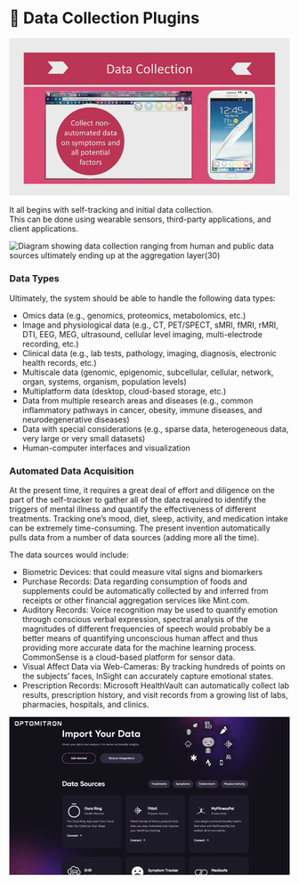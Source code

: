 # 📲 Data Collection Plugins

![](data-collection.PNG)

It all begins with self-tracking and initial data collection.\
This can be done using wearable sensors, third-party applications, and client applications.

![Diagram showing data collection ranging from human and public data
sources ultimately ending up at the aggregation layer(30)](data-collection-flow-chart.png)

### Data Types

Ultimately, the system should be able to handle the following data types:

* Omics data (e.g., genomics, proteomics, metabolomics, etc.)
* Image and physiological data (e.g., CT, PET/SPECT, sMRI, fMRI, rMRI, DTI, EEG, MEG, ultrasound, cellular level imaging, multi-electrode recording, etc.)
* Clinical data (e.g., lab tests, pathology, imaging, diagnosis, electronic health records, etc.)
* Multiscale data (genomic, epigenomic, subcellular, cellular, network, organ, systems, organism, population levels)
* Multiplatform data (desktop, cloud-based storage, etc.)
* Data from multiple research areas and diseases (e.g., common inflammatory pathways in cancer, obesity, immune diseases, and neurodegenerative diseases)
* Data with special considerations (e.g., sparse data, heterogeneous data, very large or very small datasets)
* Human-computer interfaces and visualization

### Automated Data Acquisition

At the present time, it requires a great deal of effort and diligence on the part of the self-tracker to gather all of the data required to identify the triggers of mental illness and quantify the effectiveness of different treatments. Tracking one’s mood, diet, sleep, activity, and medication intake can be extremely time-consuming. The present invention automatically pulls data from a number of data sources (adding more all the time).

The data sources would include:

* Biometric Devices: that could measure vital signs and biomarkers
* Purchase Records: Data regarding consumption of foods and supplements could be automatically collected by and inferred from receipts or other financial aggregation services like Mint.com.
* Auditory Records: Voice recognition may be used to quantify emotion through conscious verbal expression, spectral analysis of the magnitudes of different frequencies of speech would probably be a better means of quantifying unconscious human affect and thus providing more accurate data for the machine learning process. CommonSense is a cloud-based platform for sensor data.
* Visual Affect Data via Web-Cameras: By tracking hundreds of points on the subjects’ faces, InSight can accurately capture emotional states.
* Prescription Records: Microsoft HealthVault can automatically collect lab results, prescription history, and visit records from a growing list of labs, pharmacies, hospitals, and clinics.

![data import](../api-integration/integrations-screenshot.png)
